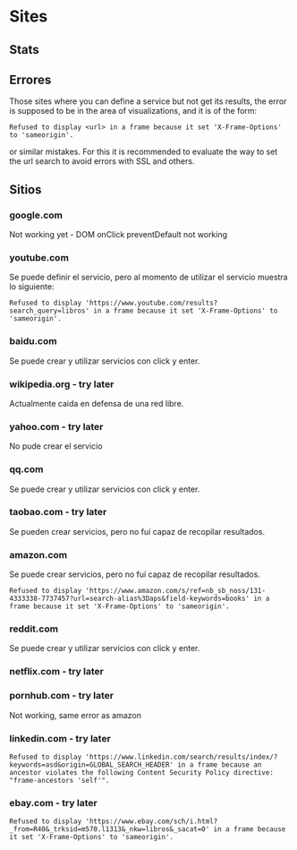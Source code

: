 # Sites

## Stats

## Errores

Those sites where you can define a service but not get its results, the error
is supposed to be in the area of visualizations, and it is of the form:

```
Refused to display <url> in a frame because it set 'X-Frame-Options' to 'sameorigin'.
```

or similar mistakes. For this it is recommended to evaluate the way to set
the url search to avoid errors with SSL and others.

## Sitios

### google.com

Not working yet - DOM onClick preventDefault not working

### youtube.com

Se puede definir el servicio, pero al momento de utilizar el servicio muestra
lo siguiente:

```
Refused to display 'https://www.youtube.com/results?search_query=libros' in a frame because it set 'X-Frame-Options' to 'sameorigin'.
```

### baidu.com

Se puede crear y utilizar servicios con click y enter.

### wikipedia.org - try later

Actualmente caida en defensa de una red libre.

### yahoo.com - try later

No pude crear el servicio

### qq.com

Se puede crear y utilizar servicios con click y enter.

### taobao.com - try later

Se pueden crear servicios, pero no fuí capaz de recopilar resultados.

### amazon.com

Se puede crear servicios, pero no fuí capaz de recopilar resultados.

```
Refused to display 'https://www.amazon.com/s/ref=nb_sb_noss/131-4333338-7737457?url=search-alias%3Daps&field-keywords=books' in a frame because it set 'X-Frame-Options' to 'sameorigin'.
```

### reddit.com

Se puede crear y utilizar servicios con click y enter.

### netflix.com - try later

### pornhub.com - try later

Not working, same error as amazon

### linkedin.com - try later

```
Refused to display 'https://www.linkedin.com/search/results/index/?keywords=asd&origin=GLOBAL_SEARCH_HEADER' in a frame because an ancestor violates the following Content Security Policy directive: "frame-ancestors 'self'".
```

### ebay.com - try later

```
Refused to display 'https://www.ebay.com/sch/i.html?_from=R40&_trksid=m570.l1313&_nkw=libros&_sacat=0' in a frame because it set 'X-Frame-Options' to 'sameorigin'.
```
